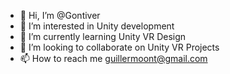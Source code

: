 - 👋 Hi, I’m @Gontiver
- 👀 I’m interested in Unity development
- 🌱 I’m currently learning Unity VR Design
- 💞️ I’m looking to collaborate on Unity VR Projects
- 📫 How to reach me guillermoont@gmail.com

<!---
Gontiver/Gontiver is a ✨ special ✨ repository because its `README.md` (this file) appears on your GitHub profile.
You can click the Preview link to take a look at your changes.
--->
